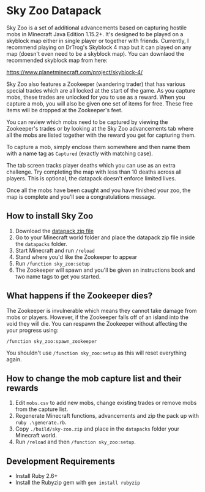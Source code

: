 # Sky Zoo Datapack

Sky Zoo is a set of additional advancements based on capturing hostile mobs in Minecraft Java Edition 1.15.2+. It's
designed to be played on a skyblock map either in single player or together with friends. Currently, I recommend playing
on DrTrog's Skyblock 4 map but it can played on any map (doesn't even need to be a skyblock map). You can downlaod the
recommended skyblock map from here:

https://www.planetminecraft.com/project/skyblock-4/

Sky Zoo also features a Zookeeper (wandering trader) that has various special trades which are all locked at the start
of the game. As you capture mobs, these trades are unlocked for you to use as a reward. When you capture a mob, you will
also be given one set of items for free. These free items will be dropped at the Zookeeper's feet.

You can review which mobs need to be captured by viewing the Zookeeper's trades or by looking at the Sky Zoo advancements
tab where all the mobs are listed together with the reward you get for capturing them.

To capture a mob, simply enclose them somewhere and then name them with a name tag as `Captured` (exactly with matching case).

The tab screen tracks player deaths which you can use as an extra challenge. Try completing the map with less than 10 deaths
across all players. This is optional, the datapack doesn't enforce limited lives.

Once all the mobs have been caught and you have finished your zoo, the map is complete and you'll see a congratulations message.

## How to install Sky Zoo

1. Download the [datapack zip file](https://github.com/LogicalGeekBoy/sky-zoo/raw/master/build/sky-zoo.zip)
2. Go to your Minecraft world folder and place the datapack zip file inside the `datapacks` folder.
3. Start Minecraft and run `/reload`
4. Stand where you'd like the Zookeeper to appear
5. Run `/function sky_zoo:setup`
6. The Zookeeper will spawn and you'll be given an instructions book and two name tags to get you started.

## What happens if the Zookeeper dies?

The Zookeeper is invulnerable which means they cannot take damage from mobs or players. However, if the Zookeeper falls off of
an island into the void they will die. You can respawn the Zookeeper without affecting the your progress using:

```
/function sky_zoo:spawn_zookeeper
```

You shouldn't use `/function sky_zoo:setup` as this will reset everything again.

## How to change the mob capture list and their rewards

1. Edit `mobs.csv` to add new mobs, change existing trades or remove mobs from the capture list.
2. Regenerate Minecraft functions, advancements and zip the pack up with `ruby .\generate.rb`.
3. Copy `./build/sky-zoo.zip` and place in the `datapacks` folder your Minecraft world.
4. Run `/reload` and then `/function sky_zoo:setup`.

## Development Requirements

* Install Ruby 2.6+
* Install the Rubyzip gem with `gem install rubyzip`
